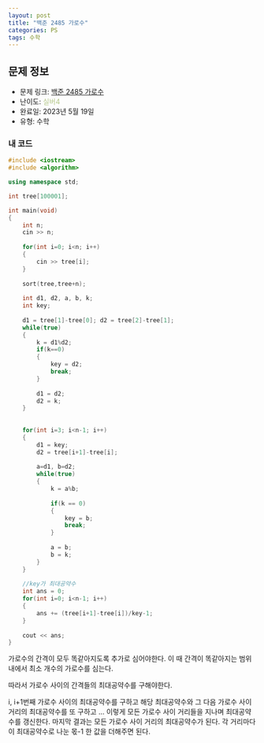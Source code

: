 ```yaml
---
layout: post
title: "백준 2485 가로수"
categories: PS
tags: 수학
---
```


## 문제 정보
- 문제 링크: [백준 2485 가로수](https://www.acmicpc.net/problem/2485)
- 난이도: <span style="color:#B5C78A">실버4</span>
- 완료일: 2023년 5월 19일
- 유형: 수학

### 내 코드

```C++
#include <iostream>
#include <algorithm>

using namespace std;

int tree[100001];

int main(void)
{
	int n;
	cin >> n;
	
	for(int i=0; i<n; i++)
	{
		cin >> tree[i];
	}
	
	sort(tree,tree+n);
	
	int d1, d2, a, b, k;
	int key;
	
	d1 = tree[1]-tree[0]; d2 = tree[2]-tree[1];
	while(true)
	{
		k = d1%d2;
		if(k==0)
		{
			key = d2;
			break;
		}
		
		d1 = d2;
		d2 = k;
	}
	
	
	for(int i=3; i<n-1; i++)
	{
		d1 = key;
		d2 = tree[i+1]-tree[i];
		
		a=d1, b=d2;
		while(true)
		{
			k = a%b;
			
			if(k == 0)
			{
				key = b;
				break;
			}
			
			a = b;
			b = k;
		}
	}
	
	//key가 최대공약수
	int ans = 0;
	for(int i=0; i<n-1; i++)
	{
		ans += (tree[i+1]-tree[i])/key-1;
	}
	
	cout << ans;
}
```

가로수의 간격이 모두 똑같아지도록 추가로 심어야한다. 이 때 간격이 똑같아지는 범위 내에서 최소 개수의 가로수를 심는다.

따라서 가로수 사이의 간격들의 최대공약수를 구해야한다.

i, i+1번째 가로수 사이의 최대공약수를 구하고 해당 최대공약수와 그 다음 가로수 사이 거리의 최대공약수를 또 구하고 … 이렇게 모든 가로수 사이 거리들을 지나며 최대공약수를 갱신한다. 마지막 결과는 모든 가로수 사이 거리의 최대공약수가 된다. 각 거리마다 이 최대공약수로 나눈 몫-1 한 값을 더해주면 된다.
